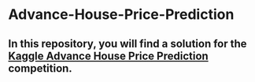 # Advance-House-Price-Prediction

## In this repository, you will find a solution for the [Kaggle Advance House Price Prediction](https://www.kaggle.com/c/house-prices-advanced-regression-techniques) competition.
